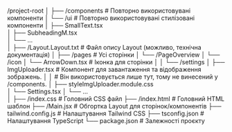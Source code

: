 /project-root
│
├── /components                      # Повторно використовувані компоненти
│   └── /ui                          # Повторно використовувані стилізовані компоненти
│       ├── SmallText.tsx           
│       ├── SubheadingM.tsx         
│       └── ...                     
│
├── /Layout.Layout.txt              # Файл опису Layout (можливо, технічна документація)
│
├── /pages                          # Усі сторінки
│   └── /PageOverview
│       └── /icon
│           └── ArrowDown.tsx       # Іконка для сторінки
│
│   └── /settings
│       ├── ImgUploader.tsx         # Компонент для завантаження та відображення зображень.
│       │                           # Він використовується лише тут, тому не винесений у /components.
│       ├── styleImgUploader.module.css  
│       └── Settings.tsx 
│       └── ...                     
│
├── /index.css                      # Головний CSS файл
├── /index.html                     # Головний HTML шаблон
├── /Main.jsx                       # Обгортка Layout для сторінок/компонентів
├── tailwind.config.js             # Налаштування Tailwind CSS
├── tsconfig.json                  # Налаштування TypeScript
└── package.json                   # Залежності проєкту

